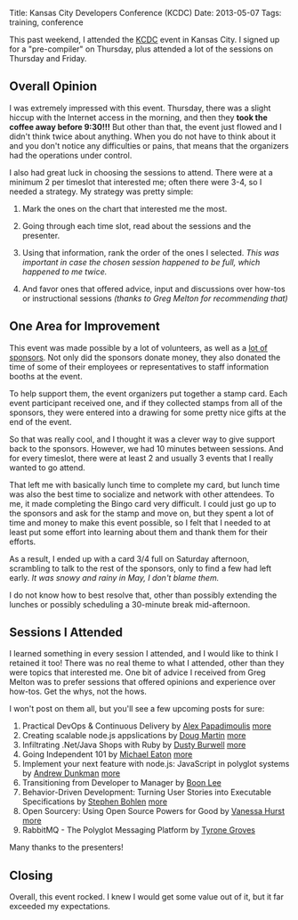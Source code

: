 Title: Kansas City Developers Conference (KCDC)
Date: 2013-05-07
Tags: training, conference

This past weekend, I attended the [KCDC](http://kcdc.info) event in Kansas City. I signed up for a "pre-compiler" on Thursday, plus attended a lot of the sessions on Thursday and Friday.

## Overall Opinion

I was extremely impressed with this event. Thursday, there was a slight hiccup with the Internet access in the morning, and then they **took the coffee away before 9:30!!!** But other than that, the event just flowed and I didn't think twice about anything. When you do not have to think about it and you don't notice any difficulties or pains, that means that the organizers had the operations under control.

I also had great luck in choosing the sessions to attend. There were at a minimum 2 per timeslot that interested me; often there were 3-4, so I needed a strategy. My strategy was pretty simple:

1. Mark the ones on the chart that interested me the most. 

2. Going through each time slot, read about the sessions and the presenter.

3. Using that information, rank the order of the ones I selected. *This was important in case the chosen session happened to be full, which happened to me twice.*

4. And favor ones that offered advice, input and discussions over how-tos or instructional sessions *(thanks to Greg Melton for recommending that)*

## One Area for Improvement

This event was made possible by a lot of volunteers, as well as a [lot of sponsors](http://kcdc.info/sponsors). Not only did the sponsors donate money, they also donated the time of some of their employees or representatives to staff information booths at the event.

To help support them, the event organizers put together a stamp card. Each event participant received one, and if they collected stamps from all of the sponsors, they were entered into a drawing for some pretty nice gifts at the end of the event.

So that was really cool, and I thought it was a clever way to give support back to the sponsors. However, we had 10 minutes between sessions. And for every timeslot, there were at least 2 and usually 3 events that I really wanted to go attend. 

That left me with basically lunch time to complete my card, but lunch time was also the best time to socialize and network with other attendees. To me, it made completing the Bingo card very difficult. I could just go up to the sponsors and ask for the stamp and move on, but they spent a lot of time and money to make this event possible, so I felt that I needed to at least put some effort into learning about them and thank them for their efforts.

As a result, I ended up with a card 3/4 full on Saturday afternoon, scrambling to talk to the rest of the sponsors, only to find a few had left early. *It was snowy and rainy in May, I don't blame them.* 

I do not know how to best resolve that, other than possibly extending the lunches or possibly scheduling a 30-minute break mid-afternoon.

## Sessions I Attended

I learned something in every session I attended, and I would like to think I retained it too! There was no real theme to what I attended, other than they were topics that interested me. One bit of advice I received from Greg Melton was to prefer sessions that offered opinions and experience over how-tos. Get the whys, not the hows.

I won't post on them all, but you'll see a few upcoming posts for sure:

1. Practical DevOps & Continuous Delivery by [Alex Papadimoulis](http://kcdc.info/speakers/1004) [more](http://thedailywtf.com/Authors/Alex_Papadimoulis.aspx)
2. Creating scalable node.js appslications by [Doug Martin](http://kcdc.info/speakers/1020) [more](http://blog.dougamartin.com/)
3. Infiltrating .Net/Java Shops with Ruby by [Dusty Burwell](http://kcdc.info/speakers/2226) [more](http://github.com/dustyburwell)
4. Going Independent 101 by [Michael Eaton](http://kcdc.info/speakers/1045) [more](http://validussolutions.com/)
5. Implement your next feature with node.js: JavaScript in polyglot systems by [Andrew Dunkman](http://kcdc.info/speakers/1059) [more](http://dunkman.org/)
6. Transitioning from Developer to Manager by [Boon Lee](http://kcdc.info/speakers/1005)
7. Behavior-Driven Development: Turning User Stories into Executable Specifications by [Stephen Bohlen](http://kcdc.info/speakers/1094) [more](http://blog.unhandled-exceptions.com/)
8. Open Sourcery: Using Open Source Powers for Good by [Vanessa Hurst](http://kcdc.info/speakers/1070) [more](http://vanessahurst.com/)
9. RabbitMQ - The Polyglot Messaging Platform by [Tyrone Groves](http://kcdc.info/speakers/1083)

Many thanks to the presenters!

## Closing

Overall, this event rocked. I knew I would get some value out of it, but it far exceeded my expectations.


